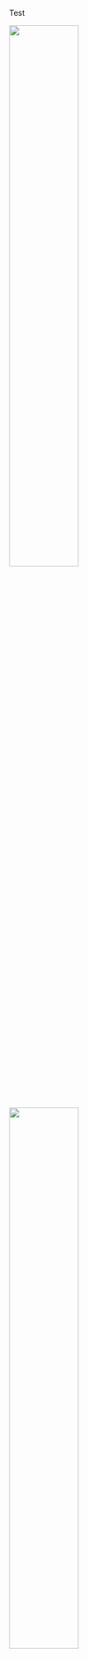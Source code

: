 Test


<img src="https://github.com/seantanabe/transformer_example_simulated_dt/assets/170565753/c517a3b2-bb35-4b5c-af27-c7eacfe4b533" width="50%" height="50%">


<img src="https://github.com/seantanabe/transformer_example_simulated_dt/assets/170565753/84d758f6-2abb-4ca2-ab29-63c63f681641" width="50%" height="50%">



